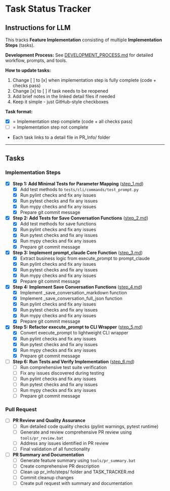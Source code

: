 # Task Status Tracker

## Instructions for LLM

This tracks **Feature Implementation** consisting of multiple **Implementation Steps** (tasks).

**Development Process:** See [DEVELOPMENT_PROCESS.md](./DEVELOPMENT_PROCESS.md) for detailed workflow, prompts, and tools.

**How to update tasks:**
1. Change [ ] to [x] when implementation step is fully complete (code + checks pass)
2. Change [x] to [ ] if task needs to be reopened
3. Add brief notes in the linked detail files if needed
4. Keep it simple - just GitHub-style checkboxes

**Task format:**
- [x] = Implementation step complete (code + all checks pass)
- [ ] = Implementation step not complete
- Each task links to a detail file in PR_Info/ folder

---

## Tasks

### Implementation Steps

- [x] **Step 1: Add Minimal Tests for Parameter Mapping** ([step_1.md](./steps/step_1.md))
  - [x] Add test methods to `tests/cli/commands/test_prompt.py`
  - [x] Run pylint checks and fix any issues
  - [x] Run pytest checks and fix any issues  
  - [x] Run mypy checks and fix any issues
  - [x] Prepare git commit message

- [x] **Step 2: Add Tests for Save Conversation Functions** ([step_2.md](./steps/step_2.md))
  - [x] Add test methods for save functions
  - [x] Run pylint checks and fix any issues
  - [x] Run pytest checks and fix any issues
  - [x] Run mypy checks and fix any issues
  - [x] Prepare git commit message

- [x] **Step 3: Implement prompt_claude Core Function** ([step_3.md](./steps/step_3.md))
  - [x] Extract business logic from execute_prompt to prompt_claude
  - [x] Run pylint checks and fix any issues
  - [x] Run pytest checks and fix any issues
  - [x] Run mypy checks and fix any issues
  - [x] Prepare git commit message

- [x] **Step 4: Implement Save Conversation Functions** ([step_4.md](./steps/step_4.md))
  - [x] Implement _save_conversation_markdown function
  - [x] Implement _save_conversation_full_json function
  - [x] Run pylint checks and fix any issues
  - [x] Run pytest checks and fix any issues
  - [x] Run mypy checks and fix any issues
  - [x] Prepare git commit message

- [x] **Step 5: Refactor execute_prompt to CLI Wrapper** ([step_5.md](./steps/step_5.md))
  - [x] Convert execute_prompt to lightweight CLI wrapper
  - [x] Run pylint checks and fix any issues
  - [x] Run pytest checks and fix any issues
  - [x] Run mypy checks and fix any issues
  - [x] Prepare git commit message

- [ ] **Step 6: Run Tests and Verify Implementation** ([step_6.md](./steps/step_6.md))
  - [ ] Run comprehensive test suite verification
  - [ ] Fix any issues discovered during testing
  - [ ] Run pylint checks and fix any issues
  - [ ] Run pytest checks and fix any issues
  - [ ] Run mypy checks and fix any issues
  - [ ] Prepare git commit message

### Pull Request

- [ ] **PR Review and Quality Assurance**
  - [ ] Run detailed code quality checks (pylint warnings, pytest runtime)
  - [ ] Generate and review comprehensive PR review using `tools/pr_review.bat`
  - [ ] Address any issues identified in PR review
  - [ ] Final validation of all functionality

- [ ] **PR Summary and Documentation**
  - [ ] Generate feature summary using `tools/pr_summary.bat`
  - [ ] Create comprehensive PR description
  - [ ] Clean up pr_info/steps/ folder and TASK_TRACKER.md
  - [ ] Commit cleanup changes
  - [ ] Create pull request with summary and documentation
